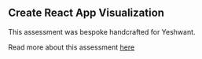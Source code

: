 ## Create React App Visualization

This assessment was bespoke handcrafted for Yeshwant.

Read more about this assessment [here](https://react.eogresources.com)
